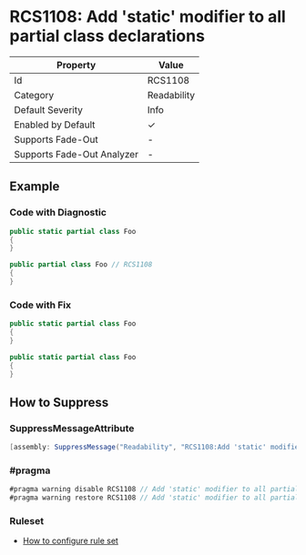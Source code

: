 # RCS1108: Add 'static' modifier to all partial class declarations

| Property                    | Value       |
| --------------------------- | ----------- |
| Id                          | RCS1108     |
| Category                    | Readability |
| Default Severity            | Info        |
| Enabled by Default          | &#x2713;    |
| Supports Fade\-Out          | -           |
| Supports Fade\-Out Analyzer | -           |

## Example

### Code with Diagnostic

```csharp
public static partial class Foo
{
}

public partial class Foo // RCS1108
{
}
```

### Code with Fix

```csharp
public static partial class Foo
{
}

public static partial class Foo
{
}
```

## How to Suppress

### SuppressMessageAttribute

```csharp
[assembly: SuppressMessage("Readability", "RCS1108:Add 'static' modifier to all partial class declarations.", Justification = "<Pending>")]
```

### \#pragma

```csharp
#pragma warning disable RCS1108 // Add 'static' modifier to all partial class declarations.
#pragma warning restore RCS1108 // Add 'static' modifier to all partial class declarations.
```

### Ruleset

* [How to configure rule set](../HowToConfigureAnalyzers.md)
